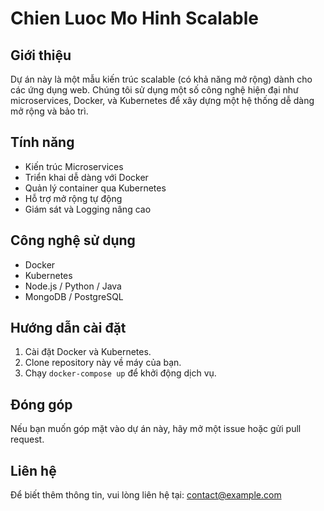 # Chien Luoc Mo Hinh Scalable

## Giới thiệu
Dự án này là một mẫu kiến trúc scalable (có khả năng mở rộng) dành cho các ứng dụng web. Chúng tôi sử dụng một số công nghệ hiện đại như microservices, Docker, và Kubernetes để xây dựng một hệ thống dễ dàng mở rộng và bảo trì.

## Tính năng
- Kiến trúc Microservices
- Triển khai dễ dàng với Docker
- Quản lý container qua Kubernetes
- Hỗ trợ mở rộng tự động
- Giám sát và Logging nâng cao

## Công nghệ sử dụng
- Docker
- Kubernetes
- Node.js / Python / Java
- MongoDB / PostgreSQL

## Hướng dẫn cài đặt
1. Cài đặt Docker và Kubernetes.
2. Clone repository này về máy của bạn.
3. Chạy `docker-compose up` để khởi động dịch vụ.

## Đóng góp
Nếu bạn muốn góp mặt vào dự án này, hãy mở một issue hoặc gửi pull request.

## Liên hệ
Để biết thêm thông tin, vui lòng liên hệ tại: contact@example.com
